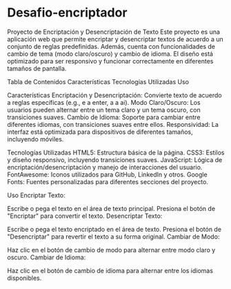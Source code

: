 # Desafio-encriptador
Proyecto de Encriptación y Desencriptación de Texto
Este proyecto es una aplicación web que permite encriptar y desencriptar textos de acuerdo a un conjunto de reglas predefinidas. Además, cuenta con funcionalidades de cambio de tema (modo claro/oscuro) y cambio de idioma. El diseño está optimizado para ser responsivo y funcionar correctamente en diferentes tamaños de pantalla.

Tabla de Contenidos
Características
Tecnologías Utilizadas
Uso


Características
Encriptación y Desencriptación: Convierte texto de acuerdo a reglas específicas (e.g., e a enter, a a ai).
Modo Claro/Oscuro: Los usuarios pueden alternar entre un tema claro y un tema oscuro, con transiciones suaves.
Cambio de Idioma: Soporte para cambiar entre diferentes idiomas, con transiciones suaves entre ellos.
Responsividad: La interfaz está optimizada para dispositivos de diferentes tamaños, incluyendo móviles.

Tecnologías Utilizadas
HTML5: Estructura básica de la página.
CSS3: Estilos y diseño responsivo, incluyendo transiciones suaves.
JavaScript: Lógica de encriptación/desencriptación y manejo de interacciones del usuario.
FontAwesome: Iconos utilizados para GitHub, LinkedIn y otros.
Google Fonts: Fuentes personalizadas para diferentes secciones del proyecto.

Uso
Encriptar Texto:

Escribe o pega el texto en el área de texto principal.
Presiona el botón de "Encriptar" para convertir el texto.
Desencriptar Texto:

Escribe o pega el texto encriptado en el área de texto.
Presiona el botón de "Desencriptar" para revertir el texto a su forma original.
Cambiar de Modo:

Haz clic en el botón de cambio de modo para alternar entre modo claro y oscuro.
Cambiar de Idioma:

Haz clic en el botón de cambio de idioma para alternar entre los idiomas disponibles.
